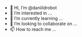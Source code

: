 - 👋 Hi, I’m @daniildrobot
- 👀 I’m interested in ...
- 🌱 I’m currently learning ...
- 💞️ I’m looking to collaborate on ...
- 📫 How to reach me ...

<!---
daniildrobot/daniildrobot is a ✨ special ✨ repository because its `README.md` (this file) appears on your GitHub profile.
You can click the Preview link to take a look at your changes.
--->
